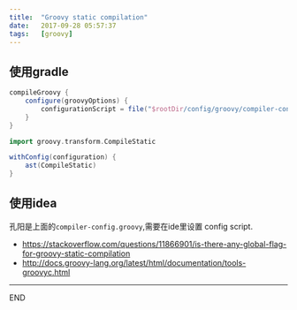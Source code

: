 ```yaml
---
title:  "Groovy static compilation"
date:   2017-09-28 05:57:37
tags:   [groovy]
---
```


## 使用gradle

```groovy
compileGroovy {
    configure(groovyOptions) {
        configurationScript = file("$rootDir/config/groovy/compiler-config.groovy")
    }
}
```

```groovy
import groovy.transform.CompileStatic

withConfig(configuration) {
    ast(CompileStatic)
}
```

## 使用idea

孔阳是上面的`compiler-config.groovy`,需要在ide里设置 config script.

- https://stackoverflow.com/questions/11866901/is-there-any-global-flag-for-groovy-static-compilation
- http://docs.groovy-lang.org/latest/html/documentation/tools-groovyc.html

---
END
